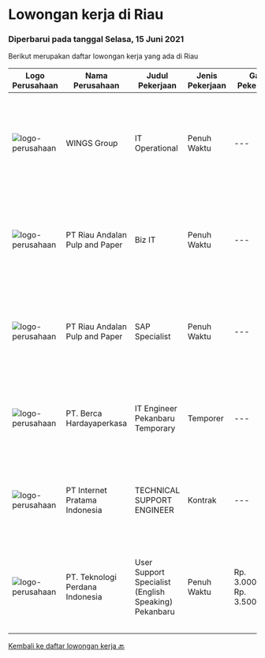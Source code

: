 
  # Lowongan kerja di Riau

  ### Diperbarui pada tanggal Selasa, 15 Juni 2021

  Berikut merupakan daftar lowongan kerja yang ada di Riau

  |Logo Perusahaan | Nama Perusahaan | Judul Pekerjaan | Jenis Pekerjaan | Gaji Pekerjaan | Lokasi | Deskripsi | Tanggal diunggah | Pranala |
  | -------------- | --------------- | --------------- | --------- | --------- | -------------- | ------- | ----------- | ----------- |
  |![logo-perusahaan](https://image-service-cdn.seek.com.au/138dbc9a784a2fd52dce556bcdfc9ce524875019/ee4dce1061f3f616224767ad58cb2fc751b8d2dc)|WINGS Group|IT Operational|Penuh Waktu|---|Aceh|Uraian pekerjaan: Menganalisa hardware dan software yang dibutuhkan di Distribution Center Melakukan troubleshoot hardware dan software di...|Senin, 07 Juni 2021|https://www.jobstreet.co.id/id/job/it-operational-3548315?token=0~beeeb222-ab49-4dd5-9e83-a82ca627b864&sectionRank=1&jobId=jobstreet-id-job-3548315|
|![logo-perusahaan](https://image-service-cdn.seek.com.au/1cbc2bb2833016eb89f4c08435ee8e7db8e43f63/ee4dce1061f3f616224767ad58cb2fc751b8d2dc)|PT Riau Andalan Pulp and Paper|Biz IT|Penuh Waktu|---|Pekanbaru|Having 5 years experience as programmer Having experience work at IT Consultant advance with Java, C++, Oracle willing be placed in Pangkalan Kerinci...|Rabu, 09 Juni 2021|https://www.jobstreet.co.id/id/job/biz-it-3552196?token=0~beeeb222-ab49-4dd5-9e83-a82ca627b864&sectionRank=2&jobId=jobstreet-id-job-3552196|
|![logo-perusahaan](https://image-service-cdn.seek.com.au/1cbc2bb2833016eb89f4c08435ee8e7db8e43f63/ee4dce1061f3f616224767ad58cb2fc751b8d2dc)|PT Riau Andalan Pulp and Paper|SAP Specialist|Penuh Waktu|---|Pekanbaru|familiar with SAP PM, MM, MMPI, F1 Experience at SAP Consultant Company will be advantaged Min experience 8 years Fluent in English Understand Java,...|Rabu, 09 Juni 2021|https://www.jobstreet.co.id/id/job/sap-specialist-3552182?token=0~beeeb222-ab49-4dd5-9e83-a82ca627b864&sectionRank=3&jobId=jobstreet-id-job-3552182|
|![logo-perusahaan](https://image-service-cdn.seek.com.au/0c900ac2b5b1a2cf9bee651ce5d069e68ff14c92/ee4dce1061f3f616224767ad58cb2fc751b8d2dc)|PT. Berca Hardayaperkasa|IT Engineer Pekanbaru Temporary|Temporer|---|Pekanbaru|Responsibilities : Analyzing, diagnosing, and installation to several areas including desktop hardware, operating systems, active directory,...|Senin, 31 Mei 2021|https://www.jobstreet.co.id/id/job/it-engineer-pekanbaru-temporary-3543083?token=0~beeeb222-ab49-4dd5-9e83-a82ca627b864&sectionRank=4&jobId=jobstreet-id-job-3543083|
|![logo-perusahaan](https://image-service-cdn.seek.com.au/5ddfbef6f524f2c020bb5619a8daec144cb1966e/ee4dce1061f3f616224767ad58cb2fc751b8d2dc)|PT Internet Pratama Indonesia|TECHNICAL SUPPORT ENGINEER|Kontrak|---|Dumai|URGENTLY REQUIRED ( able to join soon )Location: Dumai Job : Helpdesk OfficerSpecification : Bachelor Degree of Computer Science/Information...|Selasa, 25 Mei 2021|https://www.jobstreet.co.id/id/job/technical-support-engineer-3538787?token=0~beeeb222-ab49-4dd5-9e83-a82ca627b864&sectionRank=5&jobId=jobstreet-id-job-3538787|
|![logo-perusahaan](https://image-service-cdn.seek.com.au/dfb4643ad084fa069cc667fd7dabde8764562aad/ee4dce1061f3f616224767ad58cb2fc751b8d2dc)|PT. Teknologi Perdana Indonesia|User Support Specialist (English Speaking) Pekanbaru|Penuh Waktu|Rp. 3.000.000-Rp. 3.500.000|Pekanbaru|Requirements:- fluent English (spoken and written);- organized and focused on results;- open and sociable;- able to perform multiple tasks...|Selasa, 25 Mei 2021|https://www.jobstreet.co.id/id/job/user-support-specialist-english-speaking-pekanbaru-3538272?token=0~beeeb222-ab49-4dd5-9e83-a82ca627b864&sectionRank=6&jobId=jobstreet-id-job-3538272|


  [Kembali ke daftar lowongan kerja 🔙](../README.md#daftar-lowongan-kerja)
  
